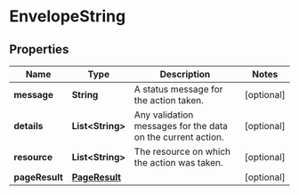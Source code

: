 

# EnvelopeString

## Properties

Name | Type | Description | Notes
------------ | ------------- | ------------- | -------------
**message** | **String** | A status message for the action taken. |  [optional]
**details** | **List&lt;String&gt;** | Any validation messages for the data on the current action. |  [optional]
**resource** | **List&lt;String&gt;** | The resource on which the action was taken. |  [optional]
**pageResult** | [**PageResult**](PageResult.md) |  |  [optional]




